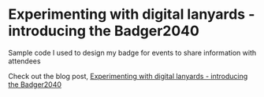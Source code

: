 # Experimenting with digital lanyards - introducing the Badger2040

Sample code I used to design my badge for events to share information with attendees

Check out the blog post, [Experimenting with digital lanyards - introducing the Badger2040](https://dev.to/aws/experimenting-with-digital-lanyards-introducing-the-badger2040-2dkn)
